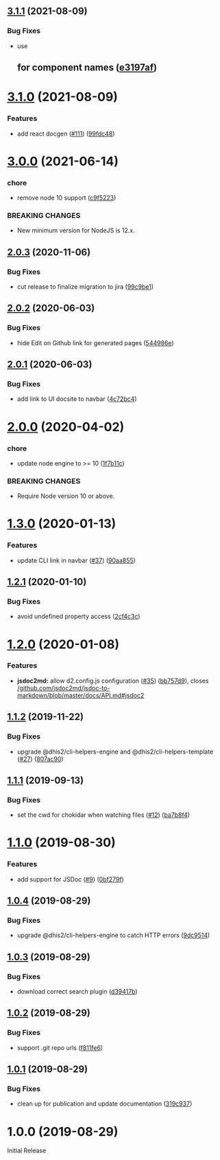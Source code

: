 ## [3.1.1](https://github.com/dhis2/cli-utils-docsite/compare/v3.1.0...v3.1.1) (2021-08-09)


### Bug Fixes

* use <h2> for component names ([e3197af](https://github.com/dhis2/cli-utils-docsite/commit/e3197af31d2e0a8614a92eaf59564dc254cc8b71))

# [3.1.0](https://github.com/dhis2/cli-utils-docsite/compare/v3.0.0...v3.1.0) (2021-08-09)


### Features

* add react docgen ([#111](https://github.com/dhis2/cli-utils-docsite/issues/111)) ([99fdc48](https://github.com/dhis2/cli-utils-docsite/commit/99fdc485bd3eebb489c3f52b8d61faa19ab61480))

# [3.0.0](https://github.com/dhis2/cli-utils-docsite/compare/v2.0.3...v3.0.0) (2021-06-14)


### chore

* remove node 10 support ([c9f5223](https://github.com/dhis2/cli-utils-docsite/commit/c9f5223d639a5219749b582a15c620aad1c9fbae))


### BREAKING CHANGES

* New minimum version for NodeJS is 12.x.

## [2.0.3](https://github.com/dhis2/cli-utils-docsite/compare/v2.0.2...v2.0.3) (2020-11-06)


### Bug Fixes

* cut release to finalize migration to jira ([99c9be1](https://github.com/dhis2/cli-utils-docsite/commit/99c9be1e8d745e15a81c8f6fd6194404bda0c7ec))

## [2.0.2](https://github.com/dhis2/cli-utils-docsite/compare/v2.0.1...v2.0.2) (2020-06-03)


### Bug Fixes

* hide Edit on Github link for generated pages ([544986e](https://github.com/dhis2/cli-utils-docsite/commit/544986e932a73d98f263895143d1a85e647c7818))

## [2.0.1](https://github.com/dhis2/cli-utils-docsite/compare/v2.0.0...v2.0.1) (2020-06-03)


### Bug Fixes

* add link to UI docsite to navbar ([4c72bc4](https://github.com/dhis2/cli-utils-docsite/commit/4c72bc45f1280b4dab256b6ed30c3532680721a7))

# [2.0.0](https://github.com/dhis2/cli-utils-docsite/compare/v1.3.0...v2.0.0) (2020-04-02)


### chore

* update node engine to >= 10 ([1f7b11c](https://github.com/dhis2/cli-utils-docsite/commit/1f7b11cf5688715876cbae9f2be4628b29173b66))


### BREAKING CHANGES

* Require Node version 10 or above.

# [1.3.0](https://github.com/dhis2/cli-utils-docsite/compare/v1.2.1...v1.3.0) (2020-01-13)


### Features

* update CLI link in navbar ([#37](https://github.com/dhis2/cli-utils-docsite/issues/37)) ([90aa855](https://github.com/dhis2/cli-utils-docsite/commit/90aa8557db8ee15d7837ecd7696db3dcb8a4b1dc))

## [1.2.1](https://github.com/dhis2/cli-utils-docsite/compare/v1.2.0...v1.2.1) (2020-01-10)


### Bug Fixes

* avoid undefined property access ([2cf4c3c](https://github.com/dhis2/cli-utils-docsite/commit/2cf4c3c0c53e0df2ee483115c6274b58b3303a02))

# [1.2.0](https://github.com/dhis2/cli-utils-docsite/compare/v1.1.2...v1.2.0) (2020-01-08)


### Features

* **jsdoc2md:** allow d2.config.js configuration ([#35](https://github.com/dhis2/cli-utils-docsite/issues/35)) ([bb757d9](https://github.com/dhis2/cli-utils-docsite/commit/bb757d970cf04ff2fa9489175e1c7dc0e76632a8)), closes [/github.com/jsdoc2md/jsdoc-to-markdown/blob/master/docs/API.md#jsdoc2](https://github.com//github.com/jsdoc2md/jsdoc-to-markdown/blob/master/docs/API.md/issues/jsdoc2)

## [1.1.2](https://github.com/dhis2/cli-utils-docsite/compare/v1.1.1...v1.1.2) (2019-11-22)


### Bug Fixes

* upgrade @dhis2/cli-helpers-engine and @dhis2/cli-helpers-template ([#27](https://github.com/dhis2/cli-utils-docsite/issues/27)) ([807ac90](https://github.com/dhis2/cli-utils-docsite/commit/807ac90832aa7ab8863737e0a90717d47630aa52))

## [1.1.1](https://github.com/dhis2/cli-utils-docsite/compare/v1.1.0...v1.1.1) (2019-09-13)


### Bug Fixes

* set the cwd for chokidar when watching files ([#12](https://github.com/dhis2/cli-utils-docsite/issues/12)) ([ba7b8f4](https://github.com/dhis2/cli-utils-docsite/commit/ba7b8f4))

# [1.1.0](https://github.com/dhis2/cli-utils-docsite/compare/v1.0.4...v1.1.0) (2019-08-30)


### Features

* add support for JSDoc ([#9](https://github.com/dhis2/cli-utils-docsite/issues/9)) ([0bf279f](https://github.com/dhis2/cli-utils-docsite/commit/0bf279f))

## [1.0.4](https://github.com/dhis2/cli-utils-docsite/compare/v1.0.3...v1.0.4) (2019-08-29)


### Bug Fixes

* upgrade @dhis2/cli-helpers-engine to catch HTTP errors ([9dc9514](https://github.com/dhis2/cli-utils-docsite/commit/9dc9514))

## [1.0.3](https://github.com/dhis2/cli-utils-docsite/compare/v1.0.2...v1.0.3) (2019-08-29)


### Bug Fixes

* download correct search plugin ([d39417b](https://github.com/dhis2/cli-utils-docsite/commit/d39417b))

## [1.0.2](https://github.com/dhis2/cli-utils-docsite/compare/v1.0.1...v1.0.2) (2019-08-29)


### Bug Fixes

* support .git repo urls ([f811fe6](https://github.com/dhis2/cli-utils-docsite/commit/f811fe6))

## [1.0.1](https://github.com/dhis2/cli-utils-docsite/compare/v1.0.0...v1.0.1) (2019-08-29)


### Bug Fixes

* clean up for publication and update documentation ([319c937](https://github.com/dhis2/cli-utils-docsite/commit/319c937))

# 1.0.0 (2019-08-29)

Initial Release
